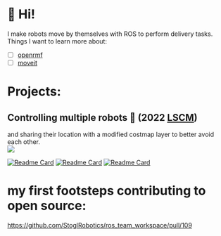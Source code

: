 
# 👋 Hi!
I make robots move by themselves with ROS to perform delivery tasks.  
Things I want to learn more about:
- [ ] [openrmf](https://github.com/open-rmf)
- [ ] [moveit](https://ros-planning.github.io/moveit_tutorials/)

# Projects:
## Controlling multiple robots 🤖 (2022 [LSCM](https://www.lscm.hk/eng/))
and sharing their location with a modified costmap layer to better avoid each other.  
![](https://github.com/JosefGst/lscm_deliverybot/blob/humble/images/split_screen_delivery.gif)


<!-- repos -->
[![Readme Card](https://github-readme-stats.vercel.app/api/pin/?username=josefgst&repo=urdf_basic_shapes)](https://github.com/JosefGst/urdf_basic_shapes)
[![Readme Card](https://github-readme-stats.vercel.app/api/pin/?username=josefgst&repo=a21_sonar)](https://github.com/JosefGst/a21_sonar)
[![Readme Card](https://github-readme-stats.vercel.app/api/pin/?username=josefgst&repo=rmdx_driver)](https://github.com/JosefGst/rmdx_driver)
<!-- [![Readme Card](https://github-readme-stats.vercel.app/api/pin/?username=josefgst&repo=lscm_deliverybot)](https://github.com/JosefGst/lscm_deliverybot) -->
<!-- [![Readme Card](https://github-readme-stats.vercel.app/api/pin/?username=josefgst&repo=zlac_ros2)](https://github.com/JosefGst/zlac_ros2) -->
<!-- [![Readme Card](https://github-readme-stats.vercel.app/api/pin/?username=josefgst&repo=new_simple_robot)](https://github.com/JosefGst/new_simple_robot) -->
<!-- states -->
<!-- <img src="https://github-readme-stats.vercel.app/api?username=josefgst&show_icons=true"/> -->
<!-- top languages used -->
<!-- <img src="https://github-readme-stats.vercel.app/api/top-langs?username=josefgst"/> -->
<!-- <img src="https://github-readme-streak-stats.herokuapp.com/?user=josefgst"/> -->


# my first footsteps contributing to open source:
https://github.com/StoglRobotics/ros_team_workspace/pull/109


<!---
JosefGst/JosefGst is a ✨ special ✨ repository because its `README.md` (this file) appears on your GitHub profile.
You can click the Preview link to take a look at your changes.
--->

